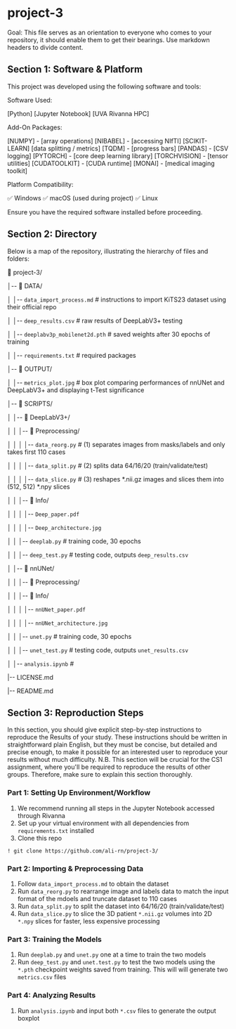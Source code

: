# project-3

Goal: This file serves as an orientation to everyone who comes to your repository, it should enable them to get their bearings.
Use markdown headers to divide content.

## Section 1: Software & Platform
This project was developed using the following software and tools:

Software Used:

[Python]
[Jupyter Notebook]
[UVA Rivanna HPC]

Add-On Packages:

[NUMPY] - [array operations]
[NIBABEL] - [accessing NIfTI]
[SCIKIT-LEARN] [data splitting / metrics]
[TQDM] - [progress bars]
[PANDAS] - [CSV logging]
[PYTORCH] - [core deep learning library]
[TORCHVISION] - [tensor utilities]
[CUDATOOLKIT] - [CUDA runtime]
[MONAI] - [medical imaging toolkit]

Platform Compatibility:

✅ Windows
✅ macOS (used during project)
✅ Linux

Ensure you have the required software installed before proceeding.

## Section 2: Directory
Below is a map of the repository, illustrating the hierarchy of files and folders:

📂 project-3/ 

│-- 📂 DATA/ 

│  │-- ```data_import_process.md``` # instructions to import KiTS23 dataset using their official repo

│  │-- ```deep_results.csv``` # raw results of DeepLabV3+ testing

│  │-- ```deeplabv3p_mobilenet2d.pth``` # saved weights after 30 epochs of training

│  │-- ```requirements.txt``` # required packages

│-- 📂 OUTPUT/

│  │-- ```metrics_plot.jpg``` # box plot comparing performances of nnUNet and DeepLabV3+ and displaying t-Test significance

│-- 📂 SCRIPTS/

│  │-- 📂 DeepLabV3+/

│  │  │-- 📂 Preprocessing/

│  │  │  │-- ```data_reorg.py``` # (1) separates images from masks/labels and only takes first 110 cases

│  │  │  │-- ```data_split.py``` # (2) splits data 64/16/20 (train/validate/test)

│  │  │  │-- ```data_slice.py``` # (3) reshapes *.nii.gz images and slices them into (512, 512) *.npy slices

│  │  │-- 📂 Info/

│  │  │  │-- ```Deep_paper.pdf```

│  │  │  │-- ```Deep_architecture.jpg```

│  │  │-- ```deeplab.py``` # training code, 30 epochs

│  │  │-- ```deep_test.py``` # testing code, outputs ```deep_results.csv```

│  │-- 📂 nnUNet/

│  │  │-- 📂 Preprocessing/

│  │  │-- 📂 Info/

│  │  │  │-- ```nnUNet_paper.pdf```

│  │  │  │-- ```nnUNet_architecture.jpg```

│  │  │-- ```unet.py``` # training code, 30 epochs

│  │  │-- ```unet_test.py``` # testing code, outputs ```unet_results.csv```

│  │-- ```analysis.ipynb``` #

|-- LICENSE.md

|-- README.md

## Section 3: Reproduction Steps
In this section, you should give explicit step-by-step instructions to reproduce the Results of your study. These instructions should be written in straightforward plain English, but they must be concise, but detailed and precise enough, to make it possible for an interested user to reproduce your results without much difficulty. N.B. This section will be crucial for the CS1 assignment, where you'll be required to reproduce the results of other groups. Therefore, make sure to explain this section thoroughly. 

### Part 1: Setting Up Environment/Workflow

1. We recommend running all steps in the Jupyter Notebook accessed through Rivanna
2. Set up your virtual environment with all dependencies from ```requirements.txt``` installed
3. Clone this repo

```
! git clone https://github.com/ali-rn/project-3/
```

### Part 2: Importing & Preprocessing Data

1. Follow ```data_import_process.md``` to obtain the dataset
2. Run ```data_reorg.py``` to rearrange image and labels data to match the input format of the mdoels and truncate dataset to 110 cases
3. Run ```data_split.py``` to split the dataset into 64/16/20 (train/validate/test)
4. Run ```data_slice.py``` to slice the 3D patient ```*.nii.gz``` volumes into 2D ```*.npy``` slices for faster, less expensive processing

### Part 3: Training the Models

1. Run ```deeplab.py``` and ```unet.py``` one at a time to train the two models
2. Run ```deep_test.py``` and ```unet.test.py``` to test the two models using the ```*.pth``` checkpoint weights saved from training. This will will generate two ```metrics.csv``` files

### Part 4: Analyzing Results

1. Run ```analysis.ipynb``` and input both ```*.csv``` files to generate the output boxplot
